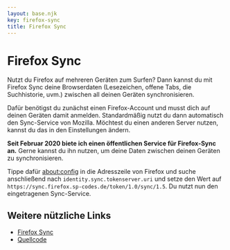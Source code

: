 ```yaml
---
layout: base.njk
key: firefox-sync
title: Firefox Sync
---
```

# <i class="si si-firefox-browser"></i> Firefox Sync

Nutzt du Firefox auf mehreren Geräten zum Surfen? Dann kannst du mit Firefox Sync deine Browserdaten (Lesezeichen, offene Tabs, die Suchhistorie, uvm.) zwischen all deinen Geräten synchronisieren.

Dafür benötigst du zunächst einen Firefox-Account und musst dich auf deinen Geräten damit anmelden. Standardmäßig nutzt du dann automatisch den Sync-Service von Mozilla. Möchtest du einen anderen Server nutzen, kannst du das in den Einstellungen ändern.

__Seit Februar 2020 biete ich einen öffentlichen Service für Firefox-Sync an.__ Gerne kannst du ihn nutzen, um deine Daten zwischen deinen Geräten zu synchronisieren. 

Tippe dafür [about:config](about:config) in die Adresszeile von Firefox und suche anschließend nach `identity.sync.tokenserver.uri` und setze den Wert auf `https://sync.firefox.sp-codes.de/token/1.0/sync/1.5`. Du nutzt nun den eingetragenen Sync-Service.

## Weitere nützliche Links

* [Firefox Sync](https://www.mozilla.org/de/firefox/accounts/)
* [Quellcode](https://github.com/mozilla-services/syncserver)
